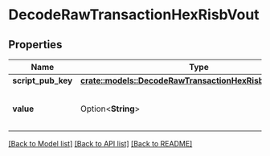 # DecodeRawTransactionHexRisbVout

## Properties

Name | Type | Description | Notes
------------ | ------------- | ------------- | -------------
**script_pub_key** | [**crate::models::DecodeRawTransactionHexRisbScriptPubKey**](DecodeRawTransactionHexRISB_scriptPubKey.md) |  | 
**value** | Option<**String**> | Represents the sent/received amount. | [optional]

[[Back to Model list]](../README.md#documentation-for-models) [[Back to API list]](../README.md#documentation-for-api-endpoints) [[Back to README]](../README.md)


